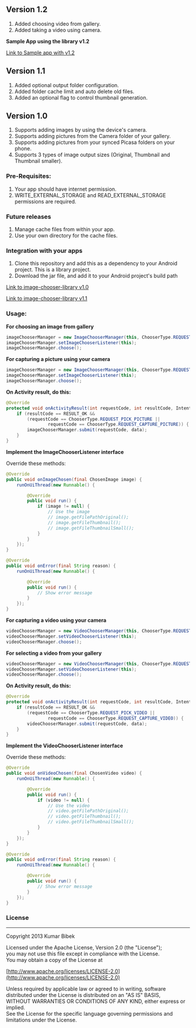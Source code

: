 ## Version 1.2
1. Added choosing video from gallery.
2. Added taking a video using camera.

**Sample App using the library v1.2**

[Link to Sample app with v1.2](https://dl.dropbox.com/u/6696191/image-chooser-library/v1.2/image-chooser-app_v1.2.apk)

## Version 1.1

1. Added optional output folder configuration.
2. Added folder cache limit and auto delete old files.
3. Added an optional flag to control thumbnail generation.

## Version 1.0
1. Supports adding images by using the device's camera.
2. Supports adding pictures from the Camera folder of your gallery.
3. Supports adding pictures from your synced Picasa folders on your phone.
4. Supports 3 types of image output sizes (Original, Thumbnail and Thumbnail smaller).

### Pre-Requisites:
1. Your app should have internet permission.
2. WRITE_EXTERNAL_STORAGE and READ_EXTERNAL_STORAGE permissions are required.

### Future releases
1. Manage cache files from within your app.
2. Use your own directory for the cache files.

### Integration with your apps
1. Clone this repository and add this as a dependency to your Android project. This is a library project.
2. Download the jar file, and add it to your Android project's build path

[Link to image-chooser-library v1.0](https://dl.dropbox.com/u/6696191/image-chooser-library/v1.0/image-chooser-library-1.0.jar)

[Link to image-chooser-library v1.1](https://dl.dropbox.com/u/6696191/image-chooser-library/v1.1/image-chooser-library-1.1.jar)

### Usage:

__For choosing an image from gallery__
```java
imageChooserManager = new ImageChooserManager(this, ChooserType.REQUEST_PICK_PICTURE);
imageChooserManager.setImageChooserListener(this);
imageChooserManager.choose();
```

__For capturing a picture using your camera__
```java
imageChooserManager = new ImageChooserManager(this, ChooserType.REQUEST_CAPTURE_PICTURE);
imageChooserManager.setImageChooserListener(this);
imageChooserManager.choose();
```

__On Activity result, do this:__
```java
@Override
protected void onActivityResult(int requestCode, int resultCode, Intent data) {
	if (resultCode == RESULT_OK && 
		(requestCode == ChooserType.REQUEST_PICK_PICTURE ||
				requestCode == ChooserType.REQUEST_CAPTURE_PICTURE)) {
		imageChooserManager.submit(requestCode, data);
	}
}
```

__Implement the ImageChooserListener interface__

Override these methods:
```java
@Override
public void onImageChosen(final ChosenImage image) {
	runOnUiThread(new Runnable() {

		@Override
		public void run() {
			if (image != null) {
				// Use the image
				// image.getFilePathOriginal();
				// image.getFileThumbnail();
				// image.getFileThumbnailSmall();
			}
		}
	});
}
```

```java
@Override
public void onError(final String reason) {
	runOnUiThread(new Runnable() {

		@Override
		public void run() {
			// Show error message
		}
	});
}
```

__For capturing a video using your camera__
```java
videoChooserManager = new VideoChooserManager(this, ChooserType.REQUEST_CAPTURE_VIDEO);
videoChooserManager.setVideoChooserListener(this);
videoChooserManager.choose();
```

__For selecting a video from your gallery__
```java
videoChooserManager = new VideoChooserManager(this, ChooserType.REQUEST_PICK_VIDEO);
videoChooserManager.setVideoChooserListener(this);
videoChooserManager.choose();
```

__On Activity result, do this:__
```java
@Override
protected void onActivityResult(int requestCode, int resultCode, Intent data) {
	if (resultCode == RESULT_OK && 
		(requestCode == ChooserType.REQUEST_PICK_VIDEO ||
				requestCode == ChooserType.REQUEST_CAPTURE_VIDEO)) {
		videoChooserManager.submit(requestCode, data);
	}
}
```

__Implement the VideoChooserListener interface__

Override these methods:
```java
@Override
public void onVideoChosen(final ChosenVideo video) {
	runOnUiThread(new Runnable() {

		@Override
		public void run() {
			if (video != null) {
				// Use the video
				// video.getFilePathOriginal();
				// video.getFileThumbnail();
				// video.getFileThumbnailSmall();
			}
		}
	});
}
```

```java
@Override
public void onError(final String reason) {
	runOnUiThread(new Runnable() {

		@Override
		public void run() {
			// Show error message
		}
	});
}
```

### License
-----------------------------------------------------------------------------------
Copyright 2013 Kumar Bibek

Licensed under the Apache License, Version 2.0 (the "License");<br />
you may not use this file except in compliance with the License.<br />
You may obtain a copy of the License at
   
[http://www.apache.org/licenses/LICENSE-2.0](http://www.apache.org/licenses/LICENSE-2.0)
	
Unless required by applicable law or agreed to in writing, software<br />
distributed under the License is distributed on an "AS IS" BASIS,<br />
WITHOUT WARRANTIES OR CONDITIONS OF ANY KIND, either express or implied.<br />
See the License for the specific language governing permissions and<br />
limitations under the License.